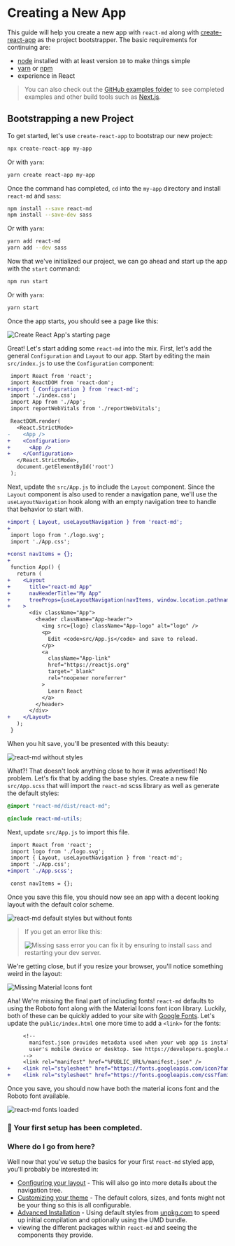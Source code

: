 # Creating a New App

This guide will help you create a new app with `react-md` along with
[create-react-app] as the project bootstrapper. The basic requirements for
continuing are:

- [node] installed with at least version `10` to make things simple
- [yarn] or [npm]
- experience in React

> You can also check out the
> [GitHub examples folder]({{GITHUB_URL}}/tree/main/examples) to see completed
> examples and other build tools such as [Next.js](https://nextjs.org/).

## Bootstrapping a new Project

To get started, let's use `create-react-app` to bootstrap our new project:

```sh
npx create-react-app my-app
```

Or with `yarn`:

```sh
yarn create react-app my-app
```

Once the command has completed, `cd` into the `my-app` directory and install
`react-md` and `sass`:

```sh
npm install --save react-md
npm install --save-dev sass
```

Or with `yarn`:

```sh
yarn add react-md
yarn add --dev sass
```

Now that we've initialized our project, we can go ahead and start up the app
with the `start` command:

```sh
npm run start
```

Or with `yarn`:

```sh
yarn start
```

Once the app starts, you should see a page like this:

![Create React App's starting page](/creating-a-new-app-1.png)

Great! Let's start adding some `react-md` into the mix. First, let's add the
general `Configuration` and `Layout` to our app. Start by editing the main
`src/index.js` to use the `Configuration` component:

```diff
 import React from 'react';
 import ReactDOM from 'react-dom';
+import { Configuration } from 'react-md';
 import './index.css';
 import App from './App';
 import reportWebVitals from './reportWebVitals';

 ReactDOM.render(
   <React.StrictMode>
-    <App />
+    <Configuration>
+      <App />
+    </Configuration>
   </React.StrictMode>,
   document.getElementById('root')
 );
```

Next, update the `src/App.js` to include the `Layout` component. Since the
`Layout` component is also used to render a navigation pane, we'll use the
`useLayoutNavigation` hook along with an empty navigation tree to handle that
behavior to start with.

```diff
+import { Layout, useLayoutNavigation } from 'react-md';
+
 import logo from './logo.svg';
 import './App.css';

+const navItems = {};
+
 function App() {
   return (
+    <Layout
+      title="react-md App"
+      navHeaderTitle="My App"
+      treeProps={useLayoutNavigation(navItems, window.location.pathname)}
+    >
       <div className="App">
         <header className="App-header">
           <img src={logo} className="App-logo" alt="logo" />
           <p>
             Edit <code>src/App.js</code> and save to reload.
           </p>
           <a
             className="App-link"
             href="https://reactjs.org"
             target="_blank"
             rel="noopener noreferrer"
           >
             Learn React
           </a>
         </header>
       </div>
+    </Layout>
   );
 }
```

When you hit save, you'll be presented with this beauty:

![react-md without styles](/creating-a-new-app-2.png)

What?! That doesn't look anything close to how it was advertised! No problem.
Let's fix that by adding the base styles. Create a new file `src/App.scss` that
will import the `react-md` scss library as well as generate the default styles:

```scss
@import "react-md/dist/react-md";

@include react-md-utils;
```

Next, update `src/App.js` to import this file.

```diff
 import React from 'react';
 import logo from './logo.svg';
 import { Layout, useLayoutNavigation } from 'react-md';
 import './App.css';
+import './App.scss';

 const navItems = {};
```

Once you save this file, you should now see an app with a decent looking layout
with the default color scheme.

![react-md default styles but without fonts](/creating-a-new-app-3.png)

> If you get an error like this:
>
> ![Missing sass error](/creating-a-new-app-sass-error.png) you can fix it by
> ensuring to install `sass` and restarting your dev server.

We're getting close, but if you resize your browser, you'll notice something
weird in the layout:

![Missing Material Icons font](/creating-a-new-app-missing-icon-font.png)

Aha! We're missing the final part of including fonts! `react-md` defaults to
using the Roboto font along with the Material Icons font icon library. Luckily,
both of these can be quickly added to your site with [Google Fonts]. Let's
update the `public/index.html` one more time to add a `<link>` for the fonts:

```diff
     <!--
       manifest.json provides metadata used when your web app is installed on a
       user's mobile device or desktop. See https://developers.google.com/web/fundamentals/web-app-manifest/
     -->
     <link rel="manifest" href="%PUBLIC_URL%/manifest.json" />
+    <link rel="stylesheet" href="https://fonts.googleapis.com/icon?family=Material+Icons" />
+    <link rel="stylesheet" href="https://fonts.googleapis.com/css?family=Roboto:400,500:700&display=swap" />
```

Once you save, you should now have both the material icons font and the Roboto
font available.

![react-md fonts loaded](/creating-a-new-app-complete.png)

### :tada: Your first setup has been completed.

### Where do I go from here?

Well now that you've setup the basics for your first `react-md` styled app,
you'll probably be interested in:

- [Configuring your layout] - This will also go into more details about the
  navigation tree.
- [Customizing your theme] - The default colors, sizes, and fonts might not be
  your thing so this is all configurable.
- [Advanced Installation] - Using default styles from [unpkg.com] to speed up
  initial compilation and optionally using the UMD bundle.
- viewing the different packages within `react-md` and seeing the components
  they provide.

[node]: https://nodejs.org
[npm]: https://docs.npmjs.com/about-npm/
[yarn]: https://yarnpkg.com
[roboto font]: https://fonts.google.com/specimen/Roboto
[google fonts]: https://fonts.google.com/
[material icons font]: https://material.io/resources/icons/
[create-react-app]: https://reactjs.org/docs/create-a-new-react-app.html
[unpkg.com]: https://unpkg.com
[configuring your layout]: /guides/configuring-your-layout
[customizing your theme]: /guides/customizing-your-theme
[advanced installation]: /guides/advanced-installation
